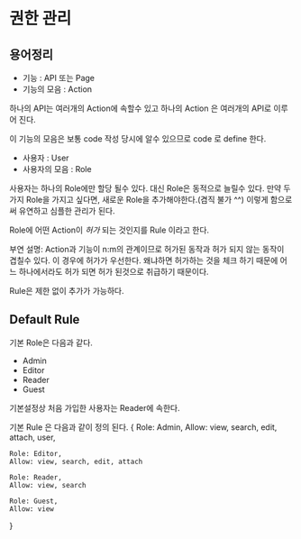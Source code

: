 # 권한 관리

## 용어정리

* 기능 : API 또는 Page
* 기능의 모음 : Action

하나의 API는 여러개의 Action에 속할수 있고
하나의 Action 은 여러개의 API로 이루어 진다.

이 기능의 모음은 보통 code 작성 당시에 알수 있으므로 code 로 define 한다.

* 사용자 : User
* 사용자의 모음 : Role

사용자는 하나의 Role에만 할당 될수 있다.
대신 Role은 동적으로 늘릴수 있다. 만약 두가지 Role을 가지고 싶다면, 새로운 Role을 추가해야한다.(겸직 불가 ^^)
이렇게 함으로써 유연하고 심플한 관리가 된다.

Role에 어떤 Action이 *허가* 되는 것인지를 Rule 이라고 한다.

부연 설명:
Action과 기능이 n:m의 관계이므로 허가된 동작과 허가 되지 않는 동작이 겹칠수 있다.
이 경우에 허가가 우선한다.
왜냐하면 허가하는 것을 체크 하기 때문에 어느 하나에서라도 허가 되면 허가 된것으로 취급하기 때문이다.

Rule은 제한 없이 추가가 가능하다.

## Default Rule

기본 Role은 다음과 같다.
* Admin
* Editor
* Reader
* Guest

기본설정상 처음 가입한 사용자는 Reader에 속한다.

기본 Rule 은 다음과 같이 정의 된다.
{
	Role: Admin,
	Allow: view, search, edit, attach, user,

	Role: Editor,
	Allow: view, search, edit, attach

	Role: Reader,
	Allow: view, search

	Role: Guest,
	Allow: view
}

